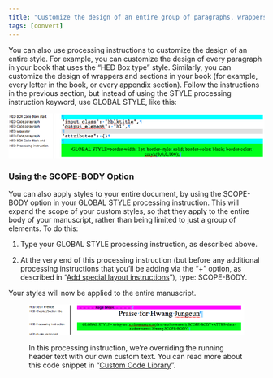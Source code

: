 ```yaml
---
title: "Customize the design of an entire group of paragraphs, wrappers, or sections"
tags: [convert]
---
```

 
<html><body><section data-type="chapter" class="hsecchapter" data-hederis-type="hsecchapter" id="global-paragraph-design" data-pi-attrs="id: global-paragraph-design; data-tags: convert;" role="doc-chapter" data-tags="convert" data-author-name=" " data-book-title=" " title="Customize the design of an entire group of paragraphs, wrappers, or sections"><p class="hblkp" data-hederis-type="hblkp" id="pa9xvuenw">You can also use processing instructions to customize the design of an entire style. For example, you can customize the design of every paragraph in your book that uses the &#8220;HED Box type&#8221; style. Similarly, you can customize the design of wrappers and sections in your book (for example, every letter in the book, or every appendix section). Follow the instructions in the previous section, but instead of using the STYLE processing instruction keyword, use GLOBAL STYLE, like this:</p><img data-hederis-type="hblkimg" class="hblkimg" id="pxGvBsrBJ" src="/images/globalstyle.png" data-img-src="/images/globalstyle.png"/><section class="hwprsubsection" data-hederis-type="hwprsubsection" id="pfOFBQKRB" data-type="subsection" title="Using the SCOPE-BODY Option"><h1 data-hederis-type="hblktitle" class="hblktitle" id="pJ4XPhCqy">Using the SCOPE-BODY Option</h1><p class="hblkp" data-hederis-type="hblkp" id="pAZnrX2XM">You can also apply styles to your entire document, by using the SCOPE-BODY option in your GLOBAL STYLE processing instruction. This will expand the scope of your custom styles, so that they apply to the entire body of your manuscript, rather than being limited to just a group of elements. To do this:</p><ol class="hwprnumlist" data-hederis-type="hwprnumlist" id="p6QN4nabA"><li class="hblkoli" data-hederis-type="hblkoli" id="liCIUysj2D"><p class="hblkoli" data-hederis-type="hblklip" id="pnahBr09k">Type your GLOBAL STYLE processing instruction, as described above.</p></li><li class="hblkoli" data-hederis-type="hblkoli" id="liVA45uBGN"><p class="hblkoli" data-hederis-type="hblklip" id="pY0j4jB7T">At the very end of this processing instruction (but before any additional processing instructions that you&#8217;ll be adding via the &#8220;+&#8221; option, as described in &#8220;<a href="{% link _docs/custom-design.md %}" data-hederis-type="hspana" id="p8rIPaSnr"><span class="Hyperlink" data-hederis-type="hspnspan" id="ph51DEnHI">Add special layout instructions</span></a>&#8221;), type: SCOPE-BODY.</p></li></ol><p class="hblkp" data-hederis-type="hblkp" id="pYkcIY8uZ">Your styles will now be applied to the entire manuscript.</p><figure class="hwprfig" data-hederis-type="hwprfig" id="pBLexjTBP"><img data-hederis-type="hblkimg" class="hblkimg" id="pIOz9zjSN" src="/images/globalscopebody.png" data-img-src="/images/globalscopebody.png"/><p class="hblkcaption" data-hederis-type="hblkcaption" id="pp9ujaVPa">In this processing instruction, we&#8217;re overriding the running header text with our own custom text. You can read more about this code snippet in &#8220;<a href="{% link _docs/custom-style-library.md %}" data-hederis-type="hspana" id="pJryAcFZH"><span class="Hyperlink" data-hederis-type="hspnspan" id="poMNidB7O">Custom Code Library</span></a>&#8221;.</p></figure></section></section></body></html>
